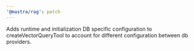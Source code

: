 ```yaml
---
'@mastra/rag': patch
---
```


Adds runtime and initialization DB specific configuration to createVectorQueryTool to account for different configuration between db providers.
